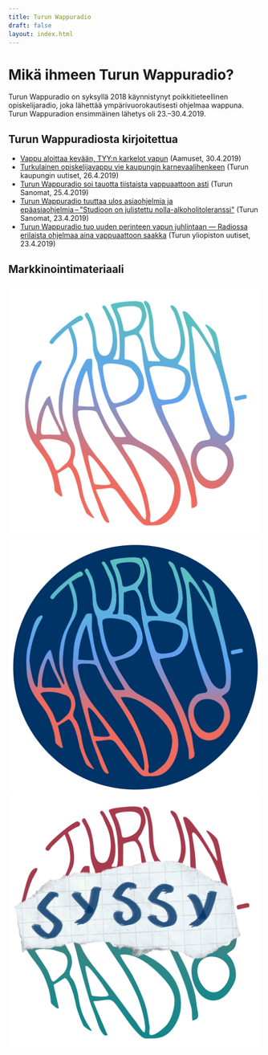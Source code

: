 ```yaml
---
title: Turun Wappuradio
draft: false
layout: index.html
---
```


# Mikä ihmeen Turun Wappuradio?

Turun Wappuradio on syksyllä 2018 käynnistynyt poikkitieteellinen opiskelijaradio, joka lähettää ympärivuorokautisesti ohjelmaa wappuna. Turun Wappuradion ensimmäinen lähetys oli 23.–30.4.2019.

## Turun Wappuradiosta kirjoitettua

* [Vappu aloittaa kevään, TYY:n karkelot vapun](https://www.aamuset.fi/teemat/4556167/Vappu+aloittaa+kevaan+TYYn+karkelot+vapun) (Aamuset, 30.4.2019)
* [Turkulainen opiskelijavappu vie kaupungin karnevaalihenkeen](https://www.turku.fi/uutinen/2019-04-26_turkulainen-opiskelijavappu-vie-kaupungin-karnevaalihenkeen) (Turun kaupungin uutiset, 26.4.2019)
* [Turun Wappuradio soi tauotta tiistaista vappuaattoon asti](https://www.ts.fi/tstv/1074829915/Turun+Wappuradio+soi+tauotta+tiistaista+vappuaattoon+asti) (Turun Sanomat, 25.4.2019)
* [Turun Wappuradio tuuttaa ulos asiaohjelmia ja epäasiaohjelmia – "Studioon on julistettu nolla-alkoholitoleranssi"](https://www.ts.fi/uutiset/paikalliset/4555218/Turun+Wappuradio+tuuttaa+ulos+asiaohjelmia+ja+epaasiaohjelmiaStudioon+on+julistettu+nollaalkoholitoleranssi) (Turun Sanomat, 23.4.2019)
* [Turun Wappuradio tuo uuden perinteen vapun juhlintaan — Radiossa erilaista ohjelmaa aina vappuaattoon saakka](https://www.utu.fi/fi/ajankohtaista/uutinen/turun-wappuradio-tuo-uuden-perinteen-vapun-juhlintaan-radiossa-erilaista) (Turun yliopiston uutiset, 23.4.2019)

## Markkinointimateriaali

<div class="LogoContainer">
  <div>
    <img src="leima.svg"/>
  </div>
  <div>
    <img src="logo-turunwappuradio.png"/>
  </div>
  <div>
    <img src="leima-syssy.png"/>
  </div>
</div>
